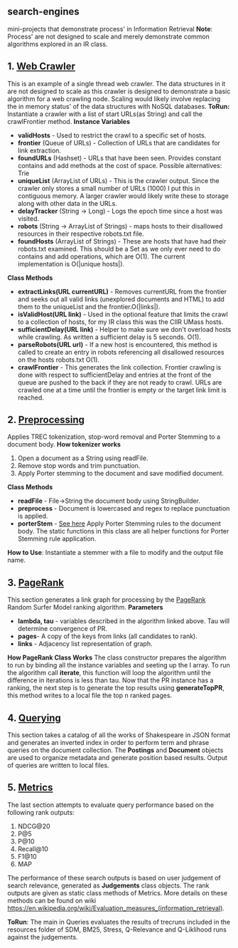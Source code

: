 ## search-engines
mini-projects that demonstrate process' in Information Retrieval
**Note**: Process' are not designed to scale and merely demonstrate common algorithms explored in an IR class.

## 1. [Web Crawler](src/main/java/edu/umass/crawler/Crawler.java)
This is an example of a single thread web crawler. The data structures in it are not designed to scale as this crawler is designed to demonstrate a basic algorithm for a web crawling node. Scaling would likely involve replacing the in memory status' of the data structures with NoSQL databases. **ToRun:** Instantiate a crawler with a list of start URLs(as String) and call the crawlFrontier method.
**Instance Variables**
- **validHosts** - Used to restrict the crawl to a specific set of hosts.
- **frontier** (Queue of URLs) - Collection of URLs that are candidates for link extraction.
- **foundURLs** (Hashset) - URLs that have been seen. Provides constant contains and add methods at the cost of space. Possible alternatives: Trie
- **uniqueList** (ArrayList of URLs) - This is the crawler output. Since the crawler only stores a small number of URLs (1000) I put this in contiguous memory. A larger crawler would likely write these to storage along with other data in the URLs.
- **delayTracker** (String -> Long) - Logs the epoch time since a host was visited.
- **robots** (String -> ArrayList of Strings) - maps hosts to their disallowed resources in their respective robots.txt file.
- **foundHosts** (ArrayList of Strings) - These are hosts that have had their robots.txt examined. This should be a Set as we only ever need to do contains and add operations, which are O(1). The current implementation is O(|unique hosts|).

**Class Methods**
- **extractLinks(URL currentURL)** - Removes currentURL from the frontier and seeks out all valid links (unexplored documents and HTML) to add them to the uniqueList and the frontier.O(|links|).
- **isValidHost(URL link)** - Used in the optional feature that limits the crawl to a collection of hosts, for my IR class this was the CIIR UMass hosts.
- **sufficientDelay(URL link)** - Helper to make sure we don't overload hosts while crawling. As written a sufficient delay is 5 seconds. O(1).
- **parseRobots(URL url)** - If a new host is encountered, this method is called to create an entry in robots referencing all disallowed resources on the hosts robots.txt O(1).
- **crawlFrontier** - This generates the link collection. Frontier crawling is done with respect to sufficientDelay and entries at the front of the queue are pushed to the back if they are not ready to crawl. URLs are crawled one at a time until the frontier is empty or the target link limit is reached.

## 2. [Preprocessing](src/main/java/edu/umass/tokenizer/Tokenizer.java)
Applies TREC tokenization, stop-word removal and Porter Stemming to a document body.
**How tokenizer works**
1. Open a document as a String using readFile.
2. Remove stop words and trim punctuation.
3. Apply Porter stemming to the document and save modified document.

**Class Methods**
- **readFile** - File->String the document body using StringBuilder.
- **preprocess** - Document is lowercased and regex to replace punctuation is applied.
- **porterStem** - [See here](http://facweb.cs.depaul.edu/mobasher/classes/csc575/papers/porter-algorithm.html) Apply Porter Stemming rules to the document body. The static functions in this class are all helper functions for Porter Stemming rule application.

**How to Use**: Instantiate a stemmer with a file to modify and the output file name.

## 3. [PageRank](src/main/java/edu/umass/pagerank/)
This section generates a link graph for processing by the [PageRank](https://en.wikipedia.org/wiki/PageRank) Random Surfer Model ranking algorithm.
**Parameters**
- **lambda, tau** - variables described in the algorithm linked above. Tau will determine convergence of PR.
- **pages**- A copy of the keys from links (all candidates to rank).
- **links** - Adjacency list representation of graph.

**How PageRank Class Works**
The class constructor prepares the algorithm to run by binding all the instance variables and seeting up the I array. To run the algorithm call **iterate**, this function will loop the algorithm until the difference in iterations is less than tau.
Now that the PR instance has a ranking, the next step is to generate the top results using **generateTopPR**, this method writes to a local file the top n ranked pages.

## 4. [Querying](src/main/java/edu/umass/queries/)
This section takes a catalog of all the works of Shakespeare in JSON format and generates an inverted index in order to perform term and phrase queries on the document collection.
The **Postings** and **Document** objects are used to organize metadata and generate position based results. Output of queries are written to local files.

## 5. [Metrics](src/main/java/edu/umass/metrics/)
The last section attempts to evaluate query performance based on the following rank outputs:
1. NDCG@20
2. P@5
3. P@10
4. Recall@10
5. F1@10
6. MAP

The performance of these search outputs is based on user judgement of search relevance, generated as **Judgements** class objects. The rank outputs are given as static class methods of Metrics. More details on these methods can be found on wiki https://en.wikipedia.org/wiki/Evaluation_measures_(information_retrieval).

**ToRun**: The main in Queries evaluates the results of trecruns included in the resources folder of SDM, BM25, Stress, Q-Relevance and Q-Liklihood runs against the judgements.
